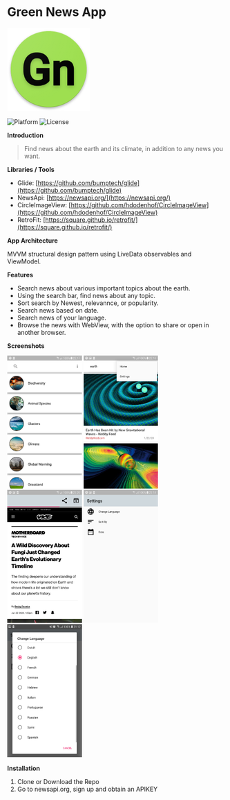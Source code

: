 # Green News App
<img src="app/src/main/res/mipmap-xxxhdpi/ic_launcher.png">


<p float="left">
<img src="https://camo.githubusercontent.com/166f8a4393a23bf0b713c32d2504a6424e076e44/68747470733a2f2f696d672e736869656c64732e696f2f62616467652f706c6174666f726d2d416e64726f69642d677265656e2e737667" alt="Platform" data-canonical-src="https://img.shields.io/badge/platform-Android-green.svg" style="max-width:100%;">
<img src="https://camo.githubusercontent.com/498f19805b2c1326abfd0f122bb670d2929aa987/68747470733a2f2f696d672e736869656c64732e696f2f6769746875622f6c6963656e73652f646179382f72652d6672616d652e737667" alt="License" data-canonical-src="https://img.shields.io/github/license/day8/re-frame.svg" style="max-width:100%;">
<p/>



**Introduction**
> Find news about the earth and its climate, in addition to any news you want.

**Libraries / Tools**


* Glide: [https://github.com/bumptech/glide](https://github.com/bumptech/glide)
* NewsApi: [https://newsapi.org/](https://newsapi.org/)
* CircleImageView: [https://github.com/hdodenhof/CircleImageView](https://github.com/hdodenhof/CircleImageView)
* RetroFit: [https://square.github.io/retrofit/](https://square.github.io/retrofit/)

**App Architecture**

MVVM structural design pattern using LiveData observables and ViewModel.

**Features**
- Search news about various important topics about the earth.
- Using the search bar, find news about any topic.
- Sort search by Newest, relevannce, or popularity.
- Search news based on date.
- Search news of your language.
- Browse the news with WebView, with the option to share or open in another browser.

**Screenshots**
<p float="left">
<img src="images/Green_News_1.jpg" alt="alt text" width="172.7" height="307.04">
<img src="images/Green_News_2.jpg" alt="alt text" width="172.7" height="307.04">
<img src="images/Green_News_4.jpg" alt="alt text" width="172.7" height="307.04">
<img src="images/Green_News_3.jpg" alt="alt text" width="172.7" height="307.04">
<img src="images/Green_News_5.jpg" alt="alt text" width="172.7" height="307.04">


**Installation**
1. Clone or Download the Repo
2. Go to newsapi.org, sign up and obtain an APIKEY
